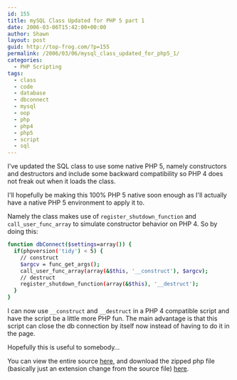 ```yaml
---
id: 155
title: mySQL Class Updated for PHP 5 part 1
date: 2006-03-06T15:42:00+00:00
author: Shawn
layout: post
guid: http://top-frog.com/?p=155
permalink: /2006/03/06/mysql_class_updated_for_php5_1/
categories:
  - PHP Scripting
tags:
  - class
  - code
  - database
  - dbconnect
  - mysql
  - oop
  - php
  - php4
  - php5
  - script
  - sql
---
```

I've updated the SQL class to use some native PHP 5, namely constructors and destructors and include some backward compatibility so PHP 4 does not freak out when it loads the class.

I'll hopefully be making this 100% PHP 5 native soon enough as I'll actually have a native PHP 5 environment to apply it to.

<!--more-->

Namely the class makes use of `register_shutdown_function` and `call_user_func_array` to simulate constructor behavior on PHP 4. So by doing this:

``` sh
function dbConnect($settings=array()) {
  if(phpversion('tidy') < 5) {
    // construct
    $argcv = func_get_args();
    call_user_func_array(array(&$this, '__construct'), $argcv);
    // destruct
    register_shutdown_function(array(&$this), '__destruct');
  }
}
```

I can now use `__construct` and `__destruct` in a PHP 4 compatible script and have the script be a little more PHP fun. The main advantage is that this script can close the db connection by itself now instead of having to do it in the page.

Hopefully this is useful to somebody…

You can view the entire source [here](/files/scripts/dbConnect.class.phps), and download the zipped php file (basically just an extension change from the source file) [here](/files/scripts/dbConnect.class.php.zip).